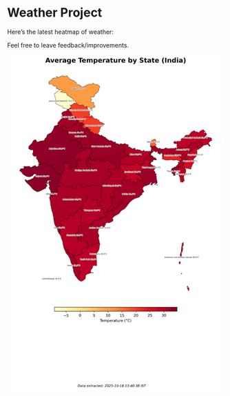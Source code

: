 # Weather Project

Here’s the latest heatmap of weather:

Feel free to leave feedback/improvements.

![India Heatmap](docs/assets/india_heatmap.png?v=F34B80)
